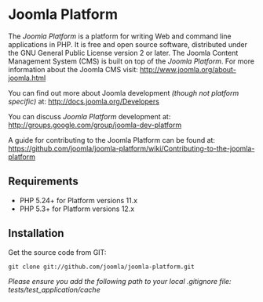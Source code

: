 Joomla Platform
===============

The *Joomla Platform* is a platform for writing Web and command line applications in PHP.  It is free and open source software,
distributed under the GNU General Public License version 2 or later.  The Joomla Content Management System (CMS) is built on
top of the *Joomla Platform*.  For more information about the Joomla CMS visit: http://www.joomla.org/about-joomla.html

You can find out more about Joomla development *(though not platform specific)* at: http://docs.joomla.org/Developers

You can discuss *Joomla Platform* development at: http://groups.google.com/group/joomla-dev-platform

A guide for contributing to the Joomla Platform can be found at: https://github.com/joomla/joomla-platform/wiki/Contributing-to-the-joomla-platform


Requirements
------------

* PHP 5.24+ for Platform versions 11.x
* PHP 5.3+ for Platform versions 12.x  


Installation
------------

Get the source code from GIT:

    git clone git://github.com/joomla/joomla-platform.git

_Please ensure you add the following path to your local .gitignore file: tests/test_application/cache_

